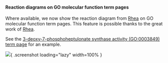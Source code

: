 #### Reaction diagrams on GO molecular function term pages
<!-- pombase_flags: frontpage -->
<!-- newsfeed_thumbnail: japonicusdb-32x32.png -->

Where available, we now show the reaction diagram from
[Rhea](https://www.rhea-db.org/) on GO molecular function term pages.  This
feature is possible thanks to the great work of [Rhea](https://www.rhea-db.org/).

See the [3-deoxy-7-phosphoheptulonate synthase activity (GO:0003849) term page](/term/GO:0003849) for an example.

![](assets/newsfeed/rhea-reaction-example.png){ .screenshot loading="lazy" width=100% }
